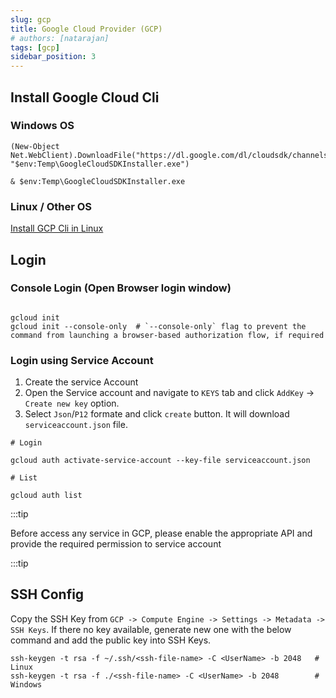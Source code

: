 ```yaml
---
slug: gcp
title: Google Cloud Provider (GCP)
# authors: [natarajan]
tags: [gcp]
sidebar_position: 3
---
```


## Install Google Cloud Cli

### Windows OS

```shell title="Run in Powershell"
(New-Object Net.WebClient).DownloadFile("https://dl.google.com/dl/cloudsdk/channels/rapid/GoogleCloudSDKInstaller.exe", "$env:Temp\GoogleCloudSDKInstaller.exe")

& $env:Temp\GoogleCloudSDKInstaller.exe
```

### Linux / Other OS

[Install GCP Cli in Linux](https://cloud.google.com/sdk/docs/install#linux)


## Login

### Console Login (Open Browser login window)
```shell

gcloud init 
gcloud init --console-only  # `--console-only` flag to prevent the command from launching a browser-based authorization flow, if required

```

### Login using Service Account

1. Create the service Account
2. Open the Service account and navigate to `KEYS` tab and click `AddKey` -> `Create new key` option.
3. Select `Json`/`P12` formate and click `create` button. It will download `serviceaccount.json` file.

```shell
# Login

gcloud auth activate-service-account --key-file serviceaccount.json

# List

gcloud auth list
```

:::tip

Before access any service in GCP, please enable the appropriate API and provide the required permission to service account

:::tip

## SSH Config

Copy the SSH Key from `GCP -> Compute Engine -> Settings -> Metadata -> SSH Keys`. If there no key available, generate new one with the below command and add the public key into SSH Keys.

```shell title="Generate SSH key"
ssh-keygen -t rsa -f ~/.ssh/<ssh-file-name> -C <UserName> -b 2048   # Linux
ssh-keygen -t rsa -f ./<ssh-file-name> -C <UserName> -b 2048        # Windows
```

